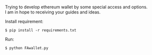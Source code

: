 Trying to develop ethereum wallet by some special access and options. <br>
I am in hope to receiving your guides and ideas. <br>

Install requirement: <br />
````shell
$ pip install -r requirements.txt 
````
Run:  <br />
````shell
$ python FAwallet.py
````



